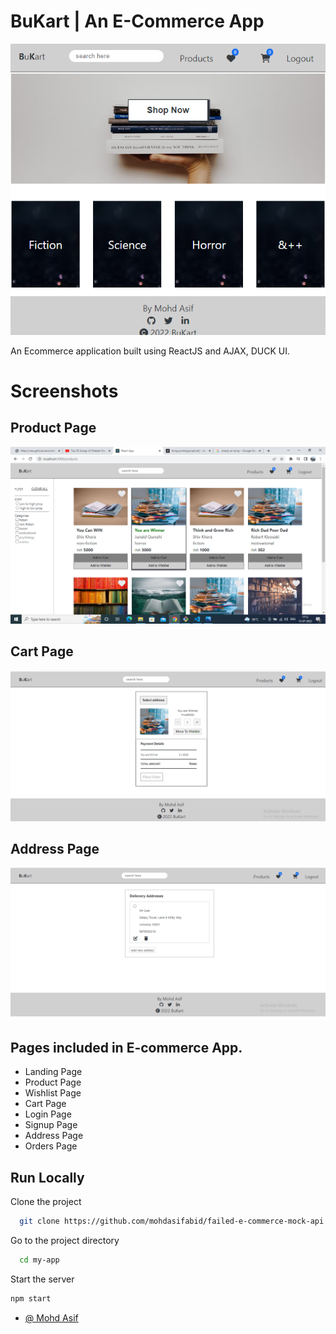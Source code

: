 # BuKart | An E-Commerce App

![Logo](/images/landing-page.png)

An Ecommerce application built using ReactJS and AJAX, DUCK UI. 

# Screenshots

## Product Page

![Product Screenshot](/images/product-page.png)

## Cart Page

![Cart Page](/images/cart-page.png)

## Address Page

![Address Page](/images/address-page.png)

## Pages included in E-commerce App.

- Landing Page
- Product Page
- Wishlist Page
- Cart Page
- Login Page
- Signup Page
- Address Page
- Orders Page

## Run Locally

Clone the project

```bash
  git clone https://github.com/mohdasifabid/failed-e-commerce-mock-api.git
```

Go to the project directory

```bash
  cd my-app
```

Start the server

```bash
npm start
```

- [@ Mohd Asif](https://github.com/mohdasifabid/)
